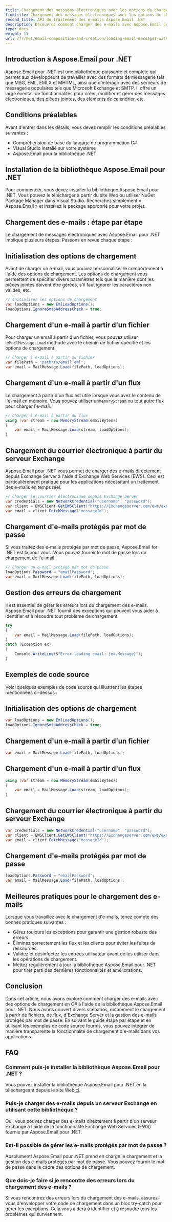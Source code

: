 ```yaml
---
title: Chargement des messages électroniques avec les options de chargement en C#
linktitle: Chargement des messages électroniques avec les options de chargement en C#
second_title: API de traitement des e-mails Aspose.Email .NET
description: Découvrez comment charger des e-mails avec Aspose.Email pour .NET en C#. Explorez un guide étape par étape et des exemples de code source pour une gestion efficace des e-mails.
type: docs
weight: 11
url: /fr/net/email-composition-and-creation/loading-email-messages-with-load-options-in-csharp/
---
```


## Introduction à Aspose.Email pour .NET

Aspose.Email pour .NET est une bibliothèque puissante et complète qui permet aux développeurs de travailler avec des formats de messagerie tels que MSG, EML, EMLX et MHTML, ainsi que d'interagir avec des serveurs de messagerie populaires tels que Microsoft Exchange et SMTP. Il offre un large éventail de fonctionnalités pour créer, modifier et gérer des messages électroniques, des pièces jointes, des éléments de calendrier, etc.

## Conditions préalables

Avant d'entrer dans les détails, vous devez remplir les conditions préalables suivantes :

- Compréhension de base du langage de programmation C#
- Visual Studio installé sur votre système
- Aspose.Email pour la bibliothèque .NET

## Installation de la bibliothèque Aspose.Email pour .NET

Pour commencer, vous devez installer la bibliothèque Aspose.Email pour .NET. Vous pouvez le télécharger à partir du site Web ou utiliser NuGet Package Manager dans Visual Studio. Recherchez simplement « Aspose.Email » et installez le package approprié pour votre projet.

## Chargement des e-mails : étape par étape

Le chargement de messages électroniques avec Aspose.Email pour .NET implique plusieurs étapes. Passons en revue chaque étape :

## Initialisation des options de chargement

Avant de charger un e-mail, vous pouvez personnaliser le comportement à l'aide des options de chargement. Les options de chargement vous permettent de spécifier divers paramètres tels que la manière dont les pièces jointes doivent être gérées, s'il faut ignorer les caractères non valides, etc.

```csharp
// Initialiser les options de chargement
var loadOptions = new EmlLoadOptions();
loadOptions.IgnoreSmtpAddressCheck = true;
```

## Chargement d'un e-mail à partir d'un fichier

 Pour charger un email à partir d'un fichier, vous pouvez utiliser le`MailMessage.Load` méthode avec le chemin de fichier spécifié et les options de chargement.

```csharp
// Charger l'e-mail à partir du fichier
var filePath = "path/to/email.eml";
var email = MailMessage.Load(filePath, loadOptions);
```

## Chargement d'un e-mail à partir d'un flux

 Le chargement à partir d'un flux est utile lorsque vous avez le contenu de l'e-mail en mémoire. Vous pouvez utiliser un`MemoryStream` ou tout autre flux pour charger l'e-mail.

```csharp
// Charger l'e-mail à partir du flux
using (var stream = new MemoryStream(emailBytes))
{
    var email = MailMessage.Load(stream, loadOptions);
}
```

## Chargement du courrier électronique à partir du serveur Exchange

Aspose.Email pour .NET vous permet de charger des e-mails directement depuis Exchange Server à l'aide d'Exchange Web Services (EWS). Ceci est particulièrement pratique pour les applications nécessitant un traitement des e-mails en temps réel.

```csharp
// Charger le courrier électronique depuis Exchange Server
var credentials = new NetworkCredential("username", "password");
var client = EWSClient.GetEWSClient("https://Exchangeserver.com/ews/exchange.asmx", informations d'identification );
var email = client.FetchMessage("messageId");
```

## Chargement d'e-mails protégés par mot de passe

Si vous traitez des e-mails protégés par mot de passe, Aspose.Email for .NET est là pour vous. Vous pouvez fournir le mot de passe lors du chargement de l'e-mail.

```csharp
// Charger un e-mail protégé par mot de passe
loadOptions.Password = "emailPassword";
var email = MailMessage.Load(filePath, loadOptions);
```

## Gestion des erreurs de chargement

Il est essentiel de gérer les erreurs lors du chargement des e-mails. Aspose.Email pour .NET fournit des exceptions qui peuvent vous aider à identifier et à résoudre tout problème de chargement.

```csharp
try
{
    var email = MailMessage.Load(filePath, loadOptions);
}
catch (Exception ex)
{
    Console.WriteLine($"Error loading email: {ex.Message}");
}
```

## Exemples de code source

Voici quelques exemples de code source qui illustrent les étapes mentionnées ci-dessus :

## Initialisation des options de chargement

```csharp
var loadOptions = new EmlLoadOptions();
loadOptions.IgnoreSmtpAddressCheck = true;
```

## Chargement d'un e-mail à partir d'un fichier

```csharp
var email = MailMessage.Load(filePath, loadOptions);
```

## Chargement d'un e-mail à partir d'un flux

```csharp
using (var stream = new MemoryStream(emailBytes))
{
    var email = MailMessage.Load(stream, loadOptions);
}
```

## Chargement du courrier électronique à partir du serveur Exchange

```csharp
var credentials = new NetworkCredential("username", "password");
var client = EWSClient.GetEWSClient("https://Exchangeserver.com/ews/exchange.asmx", informations d'identification );
var email = client.FetchMessage("messageId");
```

## Chargement d'e-mails protégés par mot de passe

```csharp
loadOptions.Password = "emailPassword";
var email = MailMessage.Load(filePath, loadOptions);
```

## Meilleures pratiques pour le chargement des e-mails

Lorsque vous travaillez avec le chargement d'e-mails, tenez compte des bonnes pratiques suivantes :

- Gérez toujours les exceptions pour garantir une gestion robuste des erreurs.
- Éliminez correctement les flux et les clients pour éviter les fuites de ressources.
- Validez et désinfectez les entrées utilisateur avant de les utiliser dans les opérations de chargement.
- Mettez régulièrement à jour la bibliothèque Aspose.Email pour .NET pour tirer parti des dernières fonctionnalités et améliorations.

## Conclusion

Dans cet article, nous avons exploré comment charger des e-mails avec des options de chargement en C# à l'aide de la bibliothèque Aspose.Email pour .NET. Nous avons couvert divers scénarios, notamment le chargement à partir de fichiers, de flux, d'Exchange Server et la gestion des e-mails protégés par mot de passe. En suivant le guide étape par étape et en utilisant les exemples de code source fournis, vous pouvez intégrer de manière transparente la fonctionnalité de chargement d'e-mails dans vos applications.

## FAQ

### Comment puis-je installer la bibliothèque Aspose.Email pour .NET ?

 Vous pouvez installer la bibliothèque Aspose.Email pour .NET en la téléchargeant depuis le site Web[ici](https://releases.aspose.com/email/net).

### Puis-je charger des e-mails depuis un serveur Exchange en utilisant cette bibliothèque ?

Oui, vous pouvez charger des e-mails directement à partir d'un serveur Exchange à l'aide de la fonctionnalité Exchange Web Services (EWS) fournie par Aspose.Email pour .NET.

### Est-il possible de gérer les e-mails protégés par mot de passe ?

Absolument! Aspose.Email pour .NET prend en charge le chargement et la gestion des e-mails protégés par mot de passe. Vous pouvez fournir le mot de passe dans le cadre des options de chargement.

### Que dois-je faire si je rencontre des erreurs lors du chargement des e-mails ?

Si vous rencontrez des erreurs lors du chargement des e-mails, assurez-vous d'envelopper votre code de chargement dans un bloc try-catch pour gérer les exceptions. Cela vous aidera à identifier et à résoudre tous les problèmes qui surviennent.